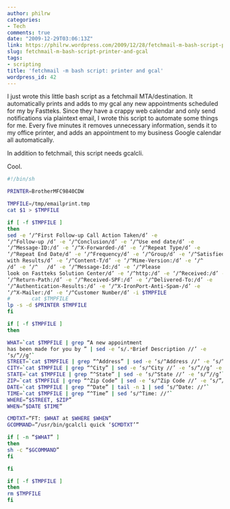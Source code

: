 ```yaml
---
author: philrw
categories:
- Tech
comments: true
date: "2009-12-29T03:06:13Z"
link: https://philrw.wordpress.com/2009/12/28/fetchmail-m-bash-script-printer-and-gcal/
slug: fetchmail-m-bash-script-printer-and-gcal
tags:
- scripting
title: 'fetchmail -m bash script: printer and gcal'
wordpress_id: 42
---
```


I just wrote this little bash script as a fetchmail MTA/destination. It automatically prints and adds to my gcal any new appointments scheduled for my by Fastteks. Since they have a crappy web calendar and only send notifications via plaintext email, I wrote this script to automate some things for me. Every five minutes it removes unnecessary information, sends it to my office printer, and adds an appointment to my business Google calendar all automatically.

In addition to fetchmail, this script needs gcalcli.

Cool.

``` bash
#!/bin/sh

PRINTER=BrotherMFC9840CDW

TMPFILE=/tmp/emailprint.tmp
cat $1 > $TMPFILE

if [ -f $TMPFILE ]
then
sed -e ‘/^First Follow-up Call Action Taken/d’ -e
‘/^Follow-up /d’ -e ‘/^Conclusion/d’ -e ‘/^Use end date/d’ -e
‘/^Message-ID:/d’ -e ‘/^X-Forwarded-/d’ -e ‘/^Repeat Type/d’ -e
‘/^Repeat End Date/d’ -e ‘/^Frequency/d’ -e ‘/^Group/d’ -e ‘/^Satisfied
with Results/d’ -e ‘/^Content-T/d’ -e ‘/^Mime-Version:/d’ -e ‘/^
/d’ -e ‘/^   /d’ -e ‘/^Message-Id:/d’ -e ‘/^Please
look on Fastteks Solution Center/d’ -e ‘/^http:/d’ -e ‘/^Received:/d’ -e
‘/^Return-Path:/d’ -e ‘/^Received-SPF:/d’ -e ‘/^Delivered-To:/d’ -e
‘/^Authentication-Results:/d’ -e ‘/^X-IronPort-Anti-Spam-/d’ -e
‘/^X-Mailer:/d’ -e ‘/^Customer Number/d’ -i $TMPFILE
#       cat $TMPFILE
lp -s -d $PRINTER $TMPFILE
fi

if [ -f $TMPFILE ]
then

WHAT=`cat $TMPFILE | grep “A new appointment
has been made for you by ” | sed -e ‘s/.*Brief Description //’ -e
‘s/”//g’`
STREET=`cat $TMPFILE | grep “^Address” | sed -e ‘s/^Address //’ -e ‘s/”//g’`
CITY=`cat $TMPFILE | grep “^City” | sed -e ‘s/^City //’ -e ‘s/”//g’ -e ‘s/,//’ -e ‘s/(.*) /1/’`
STATE=`cat $TMPFILE | grep “^State” | sed -e ‘s/^State //’ -e ‘s/”//g’`
ZIP=`cat $TMPFILE | grep “^Zip Code” | sed -e ‘s/^Zip Code //’ -e ‘s/”//g’`
DATE=`cat $TMPFILE | grep “^Date” | tail -n 1 | sed ‘s/^Date: //’`
TIME=`cat $TMPFILE | grep “^Time” | sed ‘s/^Time: //’`
WHERE=”$STREET, $ZIP”
WHEN=”$DATE $TIME”

CMDTXT=“FT: $WHAT at $WHERE $WHEN”
GCOMMAND=”/usr/bin/gcalcli quick ‘$CMDTXT’”

if [ -n “$WHAT” ]
then
sh -c “$GCOMMAND”
fi

fi

if [ -f $TMPFILE ]
then
rm $TMPFILE
fi
```